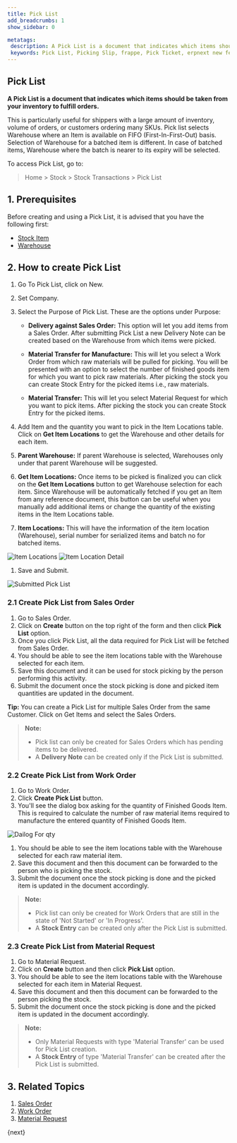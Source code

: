 ```yaml
---
title: Pick List
add_breadcrumbs: 1
show_sidebar: 0

metatags:
 description: A Pick List is a document that indicates which items should be taken from your inventory to fulfill orders. This is particularly useful for shippers with a large amount of inventory, volume of orders, or customers ordering many SKUs.
 keywords: Pick List, Picking Slip, frappe, Pick Ticket, erpnext new features, erp, open source erp, free erp, stock
---
```


## Pick List

**A Pick List is a document that indicates which items should be taken from your inventory to fulfill orders.**

This is particularly useful for shippers with a large amount of inventory, volume of orders, or customers ordering many SKUs.
Pick list selects Warehouse where an Item is available on FIFO (First-In-First-Out) basis.
Selection of Warehouse for a batched item is different. In case of batched items, Warehouse where the batch is nearer to its expiry will be selected.

To access Pick List, go to:

> Home > Stock > Stock Transactions > Pick List

## 1. Prerequisites

Before creating and using a Pick List, it is advised that you have the following first:

- [Stock Item](/docs/user/manual/en/stock/item)
- [Warehouse](/docs/user/manual/en/stock/warehouse)

## 2. How to create Pick List

1. Go To Pick List, click on New.
1. Set Company.
1. Select the Purpose of Pick List. These are the options under Purpose:

   - **Delivery against Sales Order:** This option will let you add items from a Sales Order. After submitting Pick List a new Delivery Note can be created based on the Warehouse from which items were picked.

   - **Material Transfer for Manufacture:** This will let you select a Work Order from which raw materials will be pulled for picking. You will be presented with an option to select the number of finished goods item for which you want to pick raw materials. After picking the stock you can create Stock Entry for the picked items i.e., raw materials.

   - **Material Transfer:** This will let you select Material Request for which you want to pick items. After picking the stock you can create Stock Entry for the picked items.

1. Add Item and the quantity you want to pick in the Item Locations table. Click on **Get Item Locations** to get the Warehouse and other details for each item.

1. **Parent Warehouse:** If parent Warehouse is selected, Warehouses only under that parent Warehouse will be suggested.

1. **Get Item Locations:** Once items to be picked is finalized you can click on the **Get Item Locations** button to get Warehouse selection for each item. Since Warehouse will be automatically fetched if you get an Item from any reference document, this button can be useful when you manually add additional items or change the quantity of the existing items in the Item Locations table.

1. **Item Locations:** This will have the information of the item location (Warehouse), serial number for serialized items and batch no for batched items.
<img class='screenshot' alt='Item Locations' src='{{docs_base_url}}/assets/img/stock/pick-list-item-locations.png'>
<img class='screenshot' alt='Item Location Detail' src='{{docs_base_url}}/assets/img/stock/pick-list-item-location-detail.png'>

1. Save and Submit.
<img class='screenshot' alt='Submitted Pick List' src='{{docs_base_url}}/assets/img/stock/pick-list-submitted-doc.png'>

### 2.1 Create Pick List from Sales Order

1. Go to Sales Order.
1. Click on **Create** button on the top right of the form and then click **Pick List** option.
1. Once you click Pick List, all the data required for Pick List will be fetched from Sales Order.
1. You should be able to see the item locations table with the Warehouse selected for each item.
1. Save this document and it can be used for stock picking by the person performing this activity.
1. Submit the document once the stock picking is done and picked item quantities are updated in the document.

**Tip:** You can create a Pick List for multiple Sales Order from the same Customer. Click on Get Items and select the Sales Orders.

> **Note:**
>
> - Pick list can only be created for Sales Orders which has pending items to be delivered.
> - A **Delivery Note** can be created only if the Pick List is submitted.

### 2.2 Create Pick List from Work Order

1. Go to Work Order.
1. Click **Create Pick List** button.
1. You'll see the dialog box asking for the quantity of Finished Goods Item. This is required to calculate the number of raw material items required to manufacture the entered quantity of Finished Goods Item.
<img class='screenshot' alt='Dailog For qty' src='{{docs_base_url}}/assets/img/stock/pick-list-dialog-for-qty.png'>

1. You should be able to see the item locations table with the Warehouse selected for each raw material item.
1. Save this document and then this document can be forwarded to the person who is picking the stock.
1. Submit the document once the stock picking is done and the picked item is updated in the document accordingly.

> **Note:**
>
> - Pick list can only be created for Work Orders that are still in the state of 'Not Started' or 'In Progress'.
> - A **Stock Entry** can be created only after the Pick List is submitted.

### 2.3 Create Pick List from Material Request

1. Go to Material Request.
1. Click on **Create** button and then click **Pick List** option.
1. You should be able to see the item locations table with the Warehouse selected for each item in Material Request.
1. Save this document and then this document can be forwarded to the person picking the stock.
1. Submit the document once the stock picking is done and the picked item is updated in the document accordingly.

> **Note:**
>
> - Only Material Requests with type 'Material Transfer' can be used for Pick List creation.
> - A **Stock Entry** of type 'Material Transfer' can be created after the Pick List is submitted.

## 3. Related Topics

1. [Sales Order](/docs/user/manual/en/selling/sales-order)
1. [Work Order](/docs/user/manual/en/manufacturing/work-order)
1. [Material Request](/docs/user/manual/en/stock/material-request)

{next}
